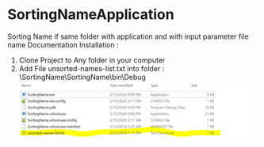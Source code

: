 # SortingNameApplication
Sorting Name if same folder with application and with input parameter file name
Documentation
Installation :

1. Clone Project to Any folder in your computer
2. Add File unsorted-names-list.txt into folder  : \SortingName\SortingName\bin\Debug
![](Images/AddFileUnsortedListIntoAppBinFolder.JPG)

